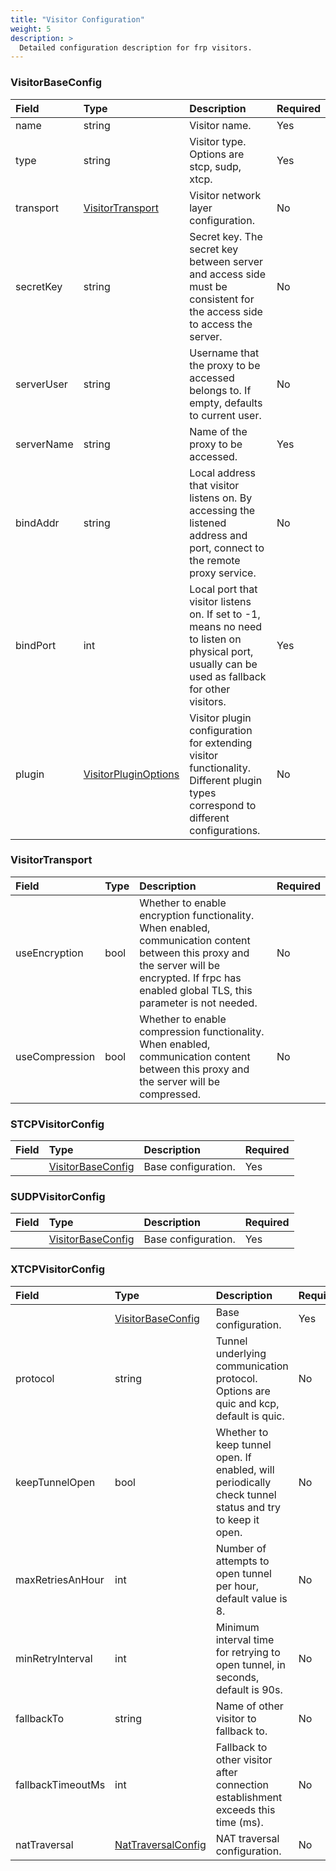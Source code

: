 ```yaml
---
title: "Visitor Configuration"
weight: 5
description: >
  Detailed configuration description for frp visitors.
---
```


### VisitorBaseConfig

| Field | Type | Description | Required |
| :--- | :--- | :--- | :--- |
| name | string | Visitor name. | Yes |
| type | string | Visitor type. Options are stcp, sudp, xtcp. | Yes |
| transport | [VisitorTransport](#visitortransport) | Visitor network layer configuration. | No |
| secretKey | string | Secret key. The secret key between server and access side must be consistent for the access side to access the server. | No |
| serverUser | string | Username that the proxy to be accessed belongs to. If empty, defaults to current user. | No |
| serverName | string | Name of the proxy to be accessed. | Yes |
| bindAddr | string | Local address that visitor listens on. By accessing the listened address and port, connect to the remote proxy service. | No |
| bindPort | int | Local port that visitor listens on. If set to -1, means no need to listen on physical port, usually can be used as fallback for other visitors. | Yes |
| plugin | [VisitorPluginOptions](../visitor-plugin) | Visitor plugin configuration for extending visitor functionality. Different plugin types correspond to different configurations. | No |

### VisitorTransport

| Field | Type | Description | Required |
| :--- | :--- | :--- | :--- |
| useEncryption | bool | Whether to enable encryption functionality. When enabled, communication content between this proxy and the server will be encrypted. If frpc has enabled global TLS, this parameter is not needed. | No |
| useCompression | bool | Whether to enable compression functionality. When enabled, communication content between this proxy and the server will be compressed. | No |

### STCPVisitorConfig

| Field | Type | Description | Required |
| :--- | :--- | :--- | :--- |
| | [VisitorBaseConfig](#visitorbaseconfig) | Base configuration. | Yes |

### SUDPVisitorConfig

| Field | Type | Description | Required |
| :--- | :--- | :--- | :--- |
| | [VisitorBaseConfig](#visitorbaseconfig) | Base configuration. | Yes |

### XTCPVisitorConfig

| Field | Type | Description | Required |
| :--- | :--- | :--- | :--- |
| | [VisitorBaseConfig](#visitorbaseconfig) | Base configuration. | Yes |
| protocol | string | Tunnel underlying communication protocol. Options are quic and kcp, default is quic. | No |
| keepTunnelOpen | bool | Whether to keep tunnel open. If enabled, will periodically check tunnel status and try to keep it open. | No |
| maxRetriesAnHour | int | Number of attempts to open tunnel per hour, default value is 8. | No |
| minRetryInterval | int | Minimum interval time for retrying to open tunnel, in seconds, default is 90s. | No |
| fallbackTo | string | Name of other visitor to fallback to. | No |
| fallbackTimeoutMs | int | Fallback to other visitor after connection establishment exceeds this time (ms). | No |
| natTraversal | [NatTraversalConfig](../common#nattraversalconfig) | NAT traversal configuration. | No |